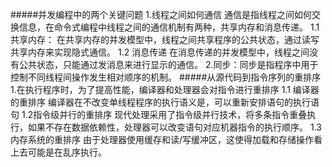 #####并发编程中的两个关键问题
    1.线程之间如何通信
        通信是指线程之间如何交换信息，在命令式编程中线程之间的通信机制有两种，共享内存和消息传递。
        1.1 共享内存：
            在共享内存的并发模型中，线程之间共享程序的公共状态，通过读写 共享内存来实现隐式通信。
        1.2 消息传递
            在消息传递的并发模型中，线程之间没有公共状态，只能通过发消息来进行显示的通信。
    2.同步：同步是指程序中用于控制不同线程间操作发生相对顺序的机制。
#####从源代码到指令序列的重排序
    1.在执行程序时，为了提高性能，编译器和处理器会对指令进行重排序
        1.1 编译器的重排序
            编译器在不改变单线程程序的执行语义是，可以重新安排语句的执行语句
        1.2指令级并行的重排序
            现代处理采用了指令级并行技术，将多条指令重叠执行，如果不存在数据依赖性，处理器可以改变语句对应机器指令的执行顺序。
        1.3内存系统的重排序
            由于处理器使用缓存和读/写缓冲区，这使得加载和存储操作看上去可能是在乱序执行。    
        
